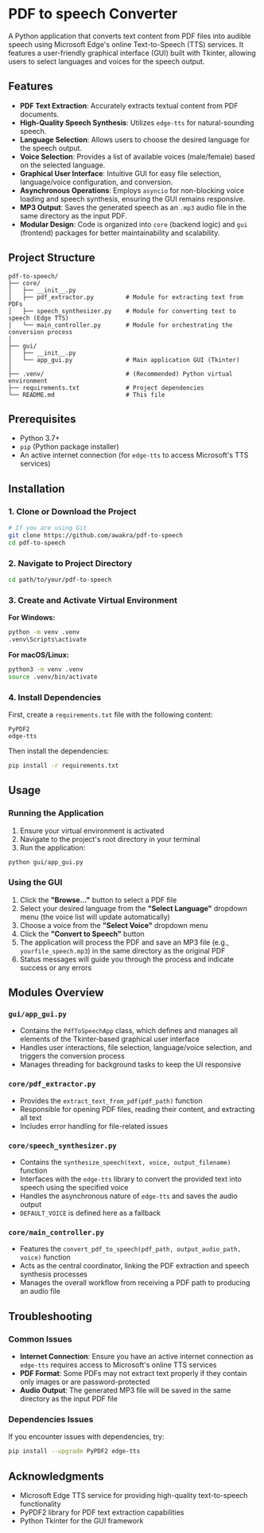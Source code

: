# PDF to speech Converter

A Python application that converts text content from PDF files into audible speech using Microsoft Edge's online Text-to-Speech (TTS) services. It features a user-friendly graphical interface (GUI) built with Tkinter, allowing users to select languages and voices for the speech output.

## Features

- **PDF Text Extraction**: Accurately extracts textual content from PDF documents.
- **High-Quality Speech Synthesis**: Utilizes `edge-tts` for natural-sounding speech.
- **Language Selection**: Allows users to choose the desired language for the speech output.
- **Voice Selection**: Provides a list of available voices (male/female) based on the selected language.
- **Graphical User Interface**: Intuitive GUI for easy file selection, language/voice configuration, and conversion.
- **Asynchronous Operations**: Employs `asyncio` for non-blocking voice loading and speech synthesis, ensuring the GUI remains responsive.
- **MP3 Output**: Saves the generated speech as an `.mp3` audio file in the same directory as the input PDF.
- **Modular Design**: Code is organized into `core` (backend logic) and `gui` (frontend) packages for better maintainability and scalability.

## Project Structure

```
pdf-to-speech/
├── core/
│   ├── __init__.py
│   ├── pdf_extractor.py         # Module for extracting text from PDFs
│   ├── speech_synthesizer.py    # Module for converting text to speech (Edge TTS)
│   └── main_controller.py       # Module for orchestrating the conversion process
│
├── gui/
│   ├── __init__.py
│   └── app_gui.py               # Main application GUI (Tkinter)
│
├── .venv/                       # (Recommended) Python virtual environment
├── requirements.txt             # Project dependencies
└── README.md                    # This file
```

## Prerequisites

- Python 3.7+
- `pip` (Python package installer)
- An active internet connection (for `edge-tts` to access Microsoft's TTS services)

## Installation

### 1. Clone or Download the Project

```bash
# If you are using Git
git clone https://github.com/awakra/pdf-to-speech
cd pdf-to-speech
```

### 2. Navigate to Project Directory

```bash
cd path/to/your/pdf-to-speech
```

### 3. Create and Activate Virtual Environment

**For Windows:**

```bash
python -m venv .venv
.venv\Scripts\activate
```

**For macOS/Linux:**

```bash
python3 -m venv .venv
source .venv/bin/activate
```

### 4. Install Dependencies

First, create a `requirements.txt` file with the following content:

```
PyPDF2
edge-tts
```

Then install the dependencies:

```bash
pip install -r requirements.txt
```

## Usage

### Running the Application

1. Ensure your virtual environment is activated
2. Navigate to the project's root directory in your terminal
3. Run the application:

```bash
python gui/app_gui.py
```

### Using the GUI

1. Click the **"Browse..."** button to select a PDF file
2. Select your desired language from the **"Select Language"** dropdown menu (the voice list will update automatically)
3. Choose a voice from the **"Select Voice"** dropdown menu
4. Click the **"Convert to Speech"** button
5. The application will process the PDF and save an MP3 file (e.g., `yourfile_speech.mp3`) in the same directory as the original PDF
6. Status messages will guide you through the process and indicate success or any errors

## Modules Overview

### `gui/app_gui.py`

- Contains the `PdfToSpeechApp` class, which defines and manages all elements of the Tkinter-based graphical user interface
- Handles user interactions, file selection, language/voice selection, and triggers the conversion process
- Manages threading for background tasks to keep the UI responsive

### `core/pdf_extractor.py`

- Provides the `extract_text_from_pdf(pdf_path)` function
- Responsible for opening PDF files, reading their content, and extracting all text
- Includes error handling for file-related issues

### `core/speech_synthesizer.py`

- Contains the `synthesize_speech(text, voice, output_filename)` function
- Interfaces with the `edge-tts` library to convert the provided text into speech using the specified voice
- Handles the asynchronous nature of `edge-tts` and saves the audio output
- `DEFAULT_VOICE` is defined here as a fallback

### `core/main_controller.py`

- Features the `convert_pdf_to_speech(pdf_path, output_audio_path, voice)` function
- Acts as the central coordinator, linking the PDF extraction and speech synthesis processes
- Manages the overall workflow from receiving a PDF path to producing an audio file

## Troubleshooting

### Common Issues

- **Internet Connection**: Ensure you have an active internet connection as `edge-tts` requires access to Microsoft's online TTS services
- **PDF Format**: Some PDFs may not extract text properly if they contain only images or are password-protected
- **Audio Output**: The generated MP3 file will be saved in the same directory as the input PDF file

### Dependencies Issues

If you encounter issues with dependencies, try:

```bash
pip install --upgrade PyPDF2 edge-tts
```

## Acknowledgments

- Microsoft Edge TTS service for providing high-quality text-to-speech functionality
- PyPDF2 library for PDF text extraction capabilities
- Python Tkinter for the GUI framework
